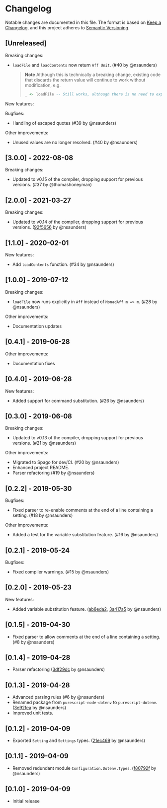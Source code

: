 # Changelog

Notable changes are documented in this file. The format is based on [Keep a Changelog](https://keepachangelog.com/en/1.0.0/), and this project adheres to [Semantic Versioning](https://semver.org/spec/v2.0.0.html).

## [Unreleased]

Breaking changes:
- `loadFile` and `loadContents` now return `Aff Unit`. (#40 by @nsaunders)

  > **Note**
  > Although this is technically a breaking change, existing code that discards the return value will continue to work without modification, e.g.
  > ```purescript
  > _ <- loadFile -- Still works, although there is no need to explicitly discard `Unit`.
  > ```

New features:

Bugfixes:
- Handling of escaped quotes (#39 by @nsaunders)

Other improvements:
- Unused values are no longer resolved. (#40 by @nsaunders)

## [3.0.0] - 2022-08-08

Breaking changes:
- Updated to v0.15 of the compiler, dropping support for previous versions. (#37 by @thomashoneyman)

## [2.0.0] - 2021-03-27

Breaking changes:
- Updated to v0.14 of the compiler, dropping support for previous versions. ([92f5656](https://github.com/nsaunders/purescript-dotenv/commit/92f56564b34760a3d959c9bd1658672d8e0034c9) by @nsaunders)

## [1.1.0] - 2020-02-01

New features:
- Add `loadContents` function. (#34 by @nsaunders)

## [1.0.0] - 2019-07-12

Breaking changes:
- `loadFile` now runs explicitly in `Aff` instead of `MonadAff m => m`. (#28 by @nsaunders)

Other improvements:
- Documentation updates

## [0.4.1] - 2019-06-28

Other improvements:
- Documentation fixes

## [0.4.0] - 2019-06-28

New features:
- Added support for command substitution. (#26 by @nsaunders)

## [0.3.0] - 2019-06-08

Breaking changes:
- Updated to v0.13 of the compiler, dropping support for previous versions. (#21 by @nsaunders)

Other improvements:
- Migrated to Spago for dev/CI. (#20 by @nsaunders)
- Enhanced project README.
- Parser refactoring (#19 by @nsaunders)

## [0.2.2] - 2019-05-30

Bugfixes:
- Fixed parser to re-enable comments at the end of a line containing a setting. (#18 by @nsaunders)

Other improvements:
- Added a test for the variable substitution feature. (#16 by @nsaunders)

## [0.2.1] - 2019-05-24

Bugfixes:
- Fixed compiler warnings. (#15 by @nsaunders)

## [0.2.0] - 2019-05-23

New features:
- Added variable substitution feature. ([ab8eda2](https://github.com/nsaunders/purescript-dotenv/commit/ab8eda2d1b97a359d2cd9f24703a38ff02d6a515), [3a417a5](https://github.com/nsaunders/purescript-dotenv/commit/3a417a5923cbd857b0e8cfb4c2f2d35fcdb8a374) by @nsaunders)

## [0.1.5] - 2019-04-30

- Fixed parser to allow comments at the end of a line containing a setting. (#8 by @nsaunders)

## [0.1.4] - 2019-04-28

- Parser refactoring ([3df29dc](https://github.com/nsaunders/purescript-dotenv/commit/3df29dc08110f1aba60c39419cd53bd68092b263) by @nsaunders)

## [0.1.3] - 2019-04-28

- Advanced parsing rules (#6 by @nsaunders)
- Renamed package from ```purescript-node-dotenv``` to ```purescript-dotenv```. ([3e92fea](https://github.com/nsaunders/purescript-dotenv/commit/3e92fea617bf6c1414bdf504a038e97c91d1e740) by @nsaunders)
- Improved unit tests.

## [0.1.2] - 2019-04-09

- Exported ```Setting``` and ```Settings``` types. ([21ec469](https://github.com/nsaunders/purescript-dotenv/commit/21ec469b49b8f363a9f0e598b85fa241f88d94e2) by @nsaunders)

## [0.1.1] - 2019-04-09

- Removed redundant module ```Configuration.Dotenv.Types```. ([f80792f](https://github.com/nsaunders/purescript-dotenv/commit/f80792f7ea237377094373be6d57c821c05ef971) by @nsaunders)

## [0.1.0] -  2019-04-09

- Initial release